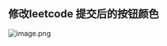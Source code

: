 ## 修改leetcode 提交后的按钮颜色

![image.png](https://upload-images.jianshu.io/upload_images/15312191-06858391596647a0.png?imageMogr2/auto-orient/strip%7CimageView2/2/w/1240)
